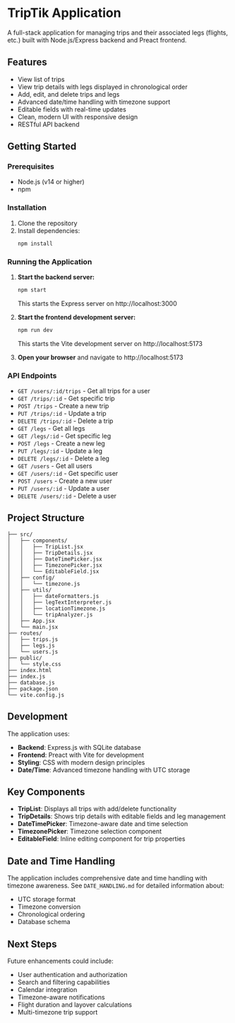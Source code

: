 # TripTik Application

A full-stack application for managing trips and their associated legs (flights, etc.) built with Node.js/Express backend and Preact frontend.

## Features

- View list of trips
- View trip details with legs displayed in chronological order
- Add, edit, and delete trips and legs
- Advanced date/time handling with timezone support
- Editable fields with real-time updates
- Clean, modern UI with responsive design
- RESTful API backend

## Getting Started

### Prerequisites

- Node.js (v14 or higher)
- npm

### Installation

1. Clone the repository
2. Install dependencies:
   ```bash
   npm install
   ```

### Running the Application

1. **Start the backend server:**
   ```bash
   npm start
   ```
   This starts the Express server on http://localhost:3000

2. **Start the frontend development server:**
   ```bash
   npm run dev
   ```
   This starts the Vite development server on http://localhost:5173

3. **Open your browser** and navigate to http://localhost:5173

### API Endpoints

- `GET /users/:id/trips` - Get all trips for a user
- `GET /trips/:id` - Get specific trip
- `POST /trips` - Create a new trip
- `PUT /trips/:id` - Update a trip
- `DELETE /trips/:id` - Delete a trip
- `GET /legs` - Get all legs
- `GET /legs/:id` - Get specific leg
- `POST /legs` - Create a new leg
- `PUT /legs/:id` - Update a leg
- `DELETE /legs/:id` - Delete a leg
- `GET /users` - Get all users
- `GET /users/:id` - Get specific user
- `POST /users` - Create a new user
- `PUT /users/:id` - Update a user
- `DELETE /users/:id` - Delete a user

## Project Structure

```
├── src/
│   ├── components/
│   │   ├── TripList.jsx
│   │   ├── TripDetails.jsx
│   │   ├── DateTimePicker.jsx
│   │   ├── TimezonePicker.jsx
│   │   └── EditableField.jsx
│   ├── config/
│   │   └── timezone.js
│   ├── utils/
│   │   ├── dateFormatters.js
│   │   ├── legTextInterpreter.js
│   │   ├── locationTimezone.js
│   │   └── tripAnalyzer.js
│   ├── App.jsx
│   └── main.jsx
├── routes/
│   ├── trips.js
│   ├── legs.js
│   └── users.js
├── public/
│   └── style.css
├── index.html
├── index.js
├── database.js
├── package.json
└── vite.config.js
```

## Development

The application uses:
- **Backend**: Express.js with SQLite database
- **Frontend**: Preact with Vite for development
- **Styling**: CSS with modern design principles
- **Date/Time**: Advanced timezone handling with UTC storage

## Key Components

- **TripList**: Displays all trips with add/delete functionality
- **TripDetails**: Shows trip details with editable fields and leg management
- **DateTimePicker**: Timezone-aware date and time selection
- **TimezonePicker**: Timezone selection component
- **EditableField**: Inline editing component for trip properties

## Date and Time Handling

The application includes comprehensive date and time handling with timezone awareness. See `DATE_HANDLING.md` for detailed information about:
- UTC storage format
- Timezone conversion
- Chronological ordering
- Database schema

## Next Steps

Future enhancements could include:
- User authentication and authorization
- Search and filtering capabilities
- Calendar integration
- Timezone-aware notifications
- Flight duration and layover calculations
- Multi-timezone trip support 